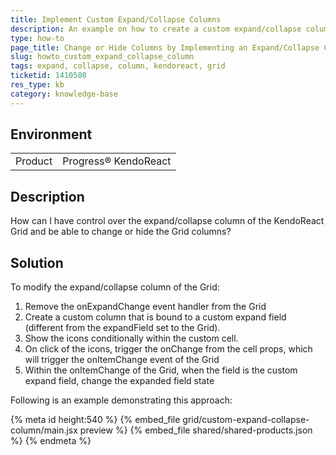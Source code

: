 ```yaml
---
title: Implement Custom Expand/Collapse Columns
description: An example on how to create a custom expand/collapse column in the KendoReact Grid.
type: how-to
page_title: Change or Hide Columns by Implementing an Expand/Collapse Column - KendoReact Grid
slug: howto_custom_expand_collapse_column
tags: expand, collapse, column, kendoreact, grid
ticketid: 1410508
res_type: kb
category: knowledge-base
---
```


## Environment

<table>
    <tbody>
	    <tr>
	    	<td>Product</td>
	    	<td>Progress® KendoReact</td>
	    </tr>
    </tbody>
</table>


## Description

How can I have control over the expand/collapse column of the KendoReact Grid and be able to change or hide the Grid columns?

## Solution

To modify the expand/collapse column of the Grid:

1. Remove the onExpandChange event handler from the Grid
1. Create a custom column that is bound to a custom expand field (different from the expandField set to the Grid).
1. Show the icons conditionally within the custom cell.
1. On click of the icons, trigger the onChange from the cell props, which will trigger the onItemChange event of the Grid
1. Within the onItemChange of the Grid, when the field is the custom expand field, change the expanded field state


Following is an example demonstrating this approach:

{% meta id height:540 %}
{% embed_file grid/custom-expand-collapse-column/main.jsx preview %}
{% embed_file shared/shared-products.json %}
{% endmeta %}
